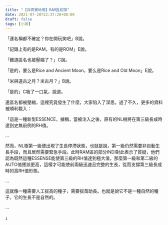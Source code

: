 ```yaml
---
title: "【非真實地場】RAM區初探"
date: 2021-07-28T22:37:28+08:00
draft: false
tags: [小說]
---
```

「連名稱都不確定？你在開玩笑吧」B說。

「記錄上有的是RAM，有的是ROM」E說。

「難道區名也被壓縮了？」C說。

「是的，要么是Rice and Ancient Moon，要么是Rice and Old Moon」E說。

「米與遠古之月？米古月？」B說。

「是的」C吸了一口氣，說道。

連區名都被壓縮，這裡究竟發生了什麼，大家陷入了深思。過了不久，更多的資料被順利載入：

「這是一種新型ESSENCE，據稱，當被注入之後，原有的NL樹將在第三級長成時達到史無前例的RH值。

...

然而，NL樹第一級便出現了生長停滯狀態，也就是說，第一級仍然需要非自動生長手段，而且居然需要緊急手段。此時RAM區的部分INDI對此表示了質疑，他們認為既然這種ESSENSE能使第三級的RH值達到極大值，那麼第一級和第二級的AUTO值應該更高，這樣才可能使前兩級迅速且完整的生長，從而支撐第三級長成時的高RH值形態。

...

這就像一種需要人工拔高的種子，需要拔苗助長。也就是說它不是一種自然的種子，它的生長不是自然的。

...

」
